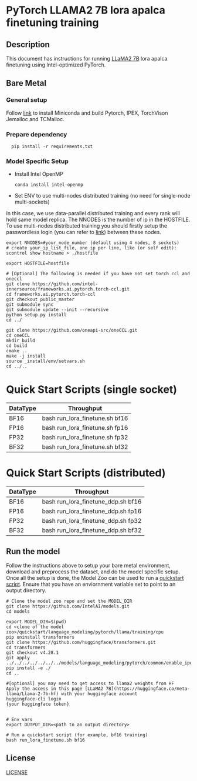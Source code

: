 <!--- 0. Title -->
# PyTorch LLAMA2 7B lora apalca finetuning training

<!-- 10. Description -->
## Description

This document has instructions for running [LLaMA2 7B](https://huggingface.co/meta-llama/Llama-2-7b-hf)  lora apalca finetuning using Intel-optimized PyTorch.

## Bare Metal
### General setup

Follow [link](/docs/general/pytorch/BareMetalSetup.md) to install Miniconda and build Pytorch, IPEX, TorchVison Jemalloc and TCMalloc.

### Prepare dependency
```
  pip install -r requirements.txt
 ```
### Model Specific Setup

* Install Intel OpenMP
  ```
  conda install intel-openmp
  ```

* Set ENV to use multi-nodes distributed training (no need for single-node multi-sockets)

In this case, we use data-parallel distributed training and every rank will hold same model replica. The NNODES is the number of ip in the HOSTFILE. To use multi-nodes distributed training you should firstly setup the passwordless login (you can refer to [link](https://linuxize.com/post/how-to-setup-passwordless-ssh-login/)) between these nodes. 
```
export NNODES=#your_node_number (default using 4 nodes, 8 sockets)
# create your_ip_list_file, one ip per line, like (or self edit):
scontrol show hostname > ./hostfile

export HOSTFILE=hostfile 

# [Optional] The following is needed if you have not set torch ccl and oneccl
git clone https://github.com/intel-innersource/frameworks.ai.pytorch.torch-ccl.git
cd frameworks.ai.pytorch.torch-ccl
git checkout public_master
git submodule sync
git submodule update --init --recursive
python setup.py install
cd ../

git clone https://github.com/oneapi-src/oneCCL.git
cd oneCCL
mkdir build
cd build
cmake ..
make -j install
source _install/env/setvars.sh
cd ../..

```

# Quick Start Scripts  (single socket)

|  DataType   | Throughput  |
| ----------- | ----------- |
| BF16        | bash run_lora_finetune.sh bf16  |
| FP16        | bash run_lora_finetune.sh fp16  |
| FP32        | bash run_lora_finetune.sh fp32  |
| BF32        | bash run_lora_finetune.sh bf32  |

# Quick Start Scripts  (distributed)
|  DataType   | Throughput  |
| ----------- | ----------- |
| BF16        | bash run_lora_finetune_ddp.sh bf16  |
| FP16        | bash run_lora_finetune_ddp.sh fp16  |
| FP32        | bash run_lora_finetune_ddp.sh fp32  |
| BF32        | bash run_lora_finetune_ddp.sh bf32  |

## Run the model

Follow the instructions above to setup your bare metal environment, download and
preprocess the dataset, and do the model specific setup. Once all the setup is done,
the Model Zoo can be used to run a [quickstart script](#quick-start-scripts).
Ensure that you have an enviornment variable set to point to an output directory.

```
# Clone the model zoo repo and set the MODEL_DIR
git clone https://github.com/IntelAI/models.git
cd models

export MODEL_DIR=$(pwd)
cd <clone of the model zoo>/quickstart/language_modeling/pytorch/llama/training/cpu
pip uninstall transformers
git clone https://github.com/huggingface/transformers.git
cd transformers
git checkout v4.28.1
git apply ../../../../../../../models/language_modeling/pytorch/common/enable_ipex_for_transformers.diff
pip install -e ./
cd ..

#[optional] you may need to get access to llama2 weights from HF
Apply the access in this page [LLaMA2 7B](https://huggingface.co/meta-llama/Llama-2-7b-hf) with your huggingface account
huggingface-cli login
{your huggingface token}


# Env vars
export OUTPUT_DIR=<path to an output directory>

# Run a quickstart script (for example, bf16 training)
bash run_lora_finetune.sh bf16
```

<!--- 80. License -->
## License
[LICENSE](https://github.com/IntelAI/models/blob/master/LICENSE)

